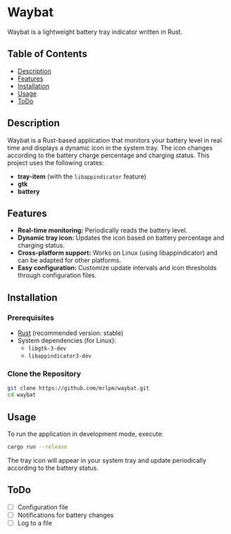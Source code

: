 # Waybat

Waybat is a lightweight battery tray indicator written in Rust.

## Table of Contents

- [Description](#description)
- [Features](#features)
- [Installation](#installation)
- [Usage](#usage)
- [ToDo](#todo)

## Description

Waybat is a Rust-based application that monitors your battery level in real time and displays a dynamic icon in the system tray. The icon changes according to the battery charge percentage and charging status. This project uses the following crates:
- **tray-item** (with the `libappindicator` feature)
- **gtk**
- **battery**

## Features

- **Real-time monitoring:** Periodically reads the battery level.
- **Dynamic tray icon:** Updates the icon based on battery percentage and charging status.
- **Cross-platform support:** Works on Linux (using libappindicator) and can be adapted for other platforms.
- **Easy configuration:** Customize update intervals and icon thresholds through configuration files.

## Installation

### Prerequisites

- [Rust](https://www.rust-lang.org/) (recommended version: stable)
- System dependencies (for Linux):
  - `libgtk-3-dev`
  - `libappindicator3-dev`

### Clone the Repository

```bash
git clone https://github.com/mrlpm/waybat.git
cd waybat
```

## Usage

To run the application in development mode, execute:

```bash
cargo run --release
```
The tray icon will appear in your system tray and update periodically according to the battery status.

## ToDo

- [ ] Configuration file
- [ ] Notifications for battery changes
- [ ] Log to a file
